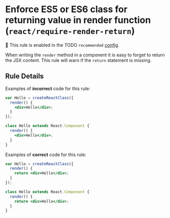 # Enforce ES5 or ES6 class for returning value in render function (`react/require-render-return`)

💼 This rule is enabled in the TODO `recommended` [config](https://github.com/jsx-eslint/eslint-plugin-react/#shareable-configs).

<!-- end auto-generated rule header -->

When writing the `render` method in a component it is easy to forget to return the JSX content. This rule will warn if the `return` statement is missing.

## Rule Details

Examples of **incorrect** code for this rule:

```jsx
var Hello = createReactClass({
  render() {
    <div>Hello</div>;
  }
});

class Hello extends React.Component {
  render() {
    <div>Hello</div>;
  }
}
```

Examples of **correct** code for this rule:

```jsx
var Hello = createReactClass({
  render() {
    return <div>Hello</div>;
  }
});

class Hello extends React.Component {
  render() {
    return <div>Hello</div>;
  }
}
```
